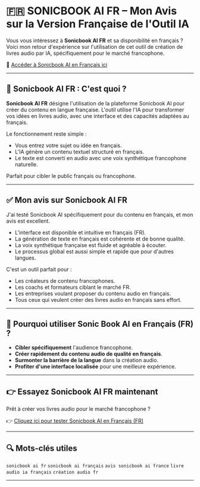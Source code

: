 # 🇫🇷 SONICBOOK AI FR – Mon Avis sur la Version Française de l'Outil IA

Vous vous intéressez à **Sonicbook AI FR** et sa disponibilité en français ?
Voici mon retour d'expérience sur l'utilisation de cet outil de création de livres audio par IA, spécifiquement pour le marché francophone.

🔗 [Accéder à Sonicbook AI en Français ici](https://www.sonicbook.ai/startnow-fr?sa=sa12c9222eebd67031a1b239ab6d3c8f95)

---

## 🧠 Sonicbook AI FR : C'est quoi ?

**Sonicbook AI FR** désigne l'utilisation de la plateforme Sonicbook AI pour créer du contenu en langue française. L'outil utilise l'IA pour transformer vos idées en livres audio, avec une interface et des capacités adaptées au français.

Le fonctionnement reste simple :
- Vous entrez votre sujet ou idée en français.
- L'IA génère un contenu textuel structuré en français.
- Le texte est converti en audio avec une voix synthétique francophone naturelle.

Parfait pour cibler le public français ou francophone.

---

## ✅ Mon avis sur Sonicbook AI FR

J'ai testé Sonicbook AI spécifiquement pour du contenu en français, et mon avis est excellent.

- L'interface est disponible et intuitive en français (FR).
- La génération de texte en français est cohérente et de bonne qualité.
- La voix synthétique française est fluide et agréable à écouter.
- Le processus global est aussi simple et rapide que pour d'autres langues.

C'est un outil parfait pour :
- Les créateurs de contenu francophones.
- Les coachs et formateurs ciblant le marché FR.
- Les entreprises voulant proposer du contenu audio en français.
- Tous ceux qui veulent créer des livres audio en français sans effort.

---

## 🎯 Pourquoi utiliser Sonic Book AI en Français (FR) ?

- **Cibler spécifiquement** l'audience francophone.
- **Créer rapidement du contenu audio de qualité en français**.
- **Surmonter la barrière de la langue** dans la création audio.
- **Profiter d'une interface localisée** pour une meilleure expérience.

---

## 👉 Essayez Sonicbook AI FR maintenant

Prêt à créer vos livres audio pour le marché francophone ?

👉 [Cliquez ici pour tester Sonicbook AI en Français (FR)](https://www.sonicbook.ai/startnow-fr?sa=sa12c9222eebd67031a1b239ab6d3c8f95)

---

## 🔍 Mots-clés utiles

`sonicbook ai fr`
`sonicbook ai français`
`avis sonicbook ai france`
`livre audio ia français`
`création audio fr`

---
